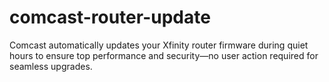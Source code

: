 # comcast-router-update
Comcast automatically updates your Xfinity router firmware during quiet hours to ensure top performance and security—no user action required for seamless upgrades.
